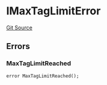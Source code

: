 # IMaxTagLimitError
[Git Source](https://github.com/thrackle-io/tron/blob/418593f8a1f14afa022635321794b26239d6f80e/src/common/IErrors.sol)


## Errors
### MaxTagLimitReached

```solidity
error MaxTagLimitReached();
```

